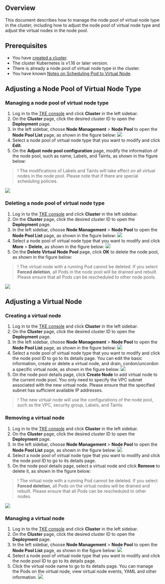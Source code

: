 ## Overview

This document describes how to manage the node pool of virtual node type in the cluster, including how to adjust the node pool of virtual node type and adjust the virtual nodes in the node pool.

## Prerequisites

- You have [created a cluster](https://intl.cloud.tencent.com/document/product/457/30637).
- The cluster Kubernetes is v1.16 or later version.
- There is already a node pool of virtual node type in the cluster.
- You have known [Notes on Scheduling Pod to Virtual Node](https://intl.cloud.tencent.com/document/product/457/39760).

## Adjusting a Node Pool of Virtual Node Type
### Managing a node pool of virtual node type
1. Log in to the [TKE console](https://console.cloud.tencent.com/tke2) and click **Cluster** in the left sidebar.
2. On the **Cluster** page, click the desired cluster ID to open the **Deployment** page.
3. In the left sidebar, choose **Node Management** > **Node Pool** to open the **Node Pool List** page, as shown in the figure below:
   ![](https://main.qcloudimg.com/raw/305eb2bb4f470150d0c0ee3d2c76d7a7.png)
4. Select a node pool of virtual node type that you want to modify and click **Edit**.
5. On the **Adjust node pool configuration** page, modify the information of the node pool, such as name, Labels, and Taints, as shown in the figure below:
>! The modifications of Labels and Taints will take effect on all virtual nodes in the node pool. Please note that if there are special scheduling policies.
>
![](https://main.qcloudimg.com/raw/82c7582937d53291993dac45dd1fc7c8.png)

### Deleting a node pool of virtual node type
1. Log in to the [TKE console](https://console.cloud.tencent.com/tke2) and click **Cluster** in the left sidebar.
2. On the **Cluster** page, click the desired cluster ID to open the **Deployment** page.
3. In the left sidebar, choose **Node Management** > **Node Pool** to open the **Node Pool List** page, as shown in the figure below:
   ![](https://main.qcloudimg.com/raw/305eb2bb4f470150d0c0ee3d2c76d7a7.png)
4. Select a node pool of virtual node type that you want to modify and click **More** > **Delete**, as shown in the figure below:
![](https://main.qcloudimg.com/raw/38a8adb117764e1fd7df8c332e4c6e44.png)
5. On the **Delete Virtual Node Pool** page, click **OK** to delete the node pool, as shown in the figure below:
>! The virtual node with a running Pod cannot be deleted. If you select **Forced deletion**, all Pods in the node pool will be drained and rebuilt. Please ensure that all Pods can be rescheduled to other node pools.
>
![](https://main.qcloudimg.com/raw/1fe5613c4695322373025632319e04bb.png)

## Adjusting a Virtual Node
### Creating a virtual node
1. Log in to the [TKE console](https://console.cloud.tencent.com/tke2) and click **Cluster** in the left sidebar.
2. On the **Cluster** page, click the desired cluster ID to open the **Deployment** page.
3. In the left sidebar, choose **Node Management** > **Node Pool** to open the **Node Pool List** page, as shown in the figure below:
   ![](https://main.qcloudimg.com/raw/305eb2bb4f470150d0c0ee3d2c76d7a7.png)
4. Select a node pool of virtual node type that you want to modify and click the node pool ID to go to its details page. You can edit the basic information, create or delete a virtual node, and drain, cordon/uncordon a specific virtual node, as shown in the figure below:
![](https://main.qcloudimg.com/raw/c31042c6068e6c1c8283d8c1e270b634.png)
5. On the node pool details page, click **Create Node** to add virtual node to the current node pool. You only need to specify the VPC subnet associated with the new virtual node. Please ensure that the specified subnet has sufficient available IP addresses.
>! The new virtual node will use the configurations of the node pool, such as the VPC, security group, Labels, and Taints.
>


### Removing a virtual node
1. Log in to the [TKE console](https://console.cloud.tencent.com/tke2) and click **Cluster** in the left sidebar.
2. On the **Cluster** page, click the desired cluster ID to open the **Deployment** page.
3. In the left sidebar, choose **Node Management** > **Node Pool** to open the **Node Pool List** page, as shown in the figure below:
   ![](https://main.qcloudimg.com/raw/ad7d2bd9637c9faa853e570b0873bfb9.png)
4. Select a node pool of virtual node type that you want to modify and click the node pool ID to go to its details page.
5. On the node pool details page, select a virtual node and click **Remove** to delete it, as shown in the figure below:
>! The virtual node with a running Pod cannot be deleted. If you select **Forced deletion**, all Pods on the virtual nodes will be drained and rebuilt. Please ensure that all Pods can be rescheduled to other nodes.
>
![](https://main.qcloudimg.com/raw/1fe5613c4695322373025632319e04bb.png)


### Managing a virtual node
1. Log in to the [TKE console](https://console.cloud.tencent.com/tke2) and click **Cluster** in the left sidebar.
2. On the **Cluster** page, click the desired cluster ID to open the **Deployment** page.
3. In the left sidebar, choose **Node Management** > **Node Pool** to open the **Node Pool List** page, as shown in the figure below:
   ![](https://main.qcloudimg.com/raw/305eb2bb4f470150d0c0ee3d2c76d7a7.png)
4. Select a node pool of virtual node type that you want to modify and click the node pool ID to go to its details page. 
5. Click the virtual node name to go to its details page. You can manage the Pods on the virtual node, view virtual node events, YAML and other information.
![](https://main.qcloudimg.com/raw/e33c4df8ab26e13a4038cc65842618bf.png)

